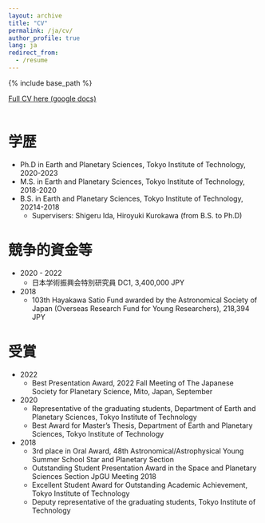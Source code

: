 ```yaml
---
layout: archive
title: "CV"
permalink: /ja/cv/
author_profile: true
lang: ja
redirect_from:
  - /resume
---
```


{% include base_path %}
<div class="wordwrap"><a href="https://docs.google.com/document/d/1TAG3oUcoeZ7Dyqj5986lEaIxrNxtyLrdcGQYeUXQBgc/edit?tab=t.0
">Full CV here (google docs)</a></div>

<br>

学歴
======
* Ph.D in Earth and Planetary Sciences, Tokyo Institute of Technology, 2020-2023
* M.S. in Earth and Planetary Sciences, Tokyo Institute of Technology, 2018-2020
* B.S. in Earth and Planetary Sciences, Tokyo Institute of Technology, 20214-2018
  * Supervisers: Shigeru Ida, Hiroyuki Kurokawa (from B.S. to Ph.D)
  
競争的資金等
======
* 2020 - 2022
  * 日本学術振興会特別研究員 DC1, 3,400,000 JPY
* 2018
  * 103th Hayakawa Satio Fund awarded by the Astronomical Society of Japan (Overseas Research Fund for Young Researchers), 218,394 JPY

受賞
======
* 2022
  * Best Presentation Award, 2022 Fall Meeting of The Japanese Society for Planetary Science, Mito, Japan, September
* 2020
  * Representative of the graduating students, Department of Earth and Planetary Sciences, Tokyo Institute of Technology
  * Best Award for Master’s Thesis, Department of Earth and Planetary Sciences, Tokyo Institute of Technology
* 2018
  * 3rd place in Oral Award, 48th Astronomical/Astrophysical Young Summer School Star and Planetary Section
  * Outstanding Student Presentation Award in the Space and Planetary Sciences Section JpGU Meeting 2018
  * Excellent Student Award for Outstanding Academic Achievement, Tokyo Institute of Technology
  * Deputy representative of the graduating students, Tokyo Institute of Technology

